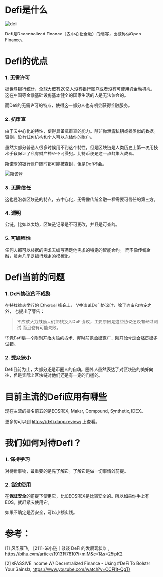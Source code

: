 # Defi是什么

![defi](https://raw.githubusercontent.com/gdkr100/Writing_Public/master/pictures/decentralized-finance-defi-x486_2px.jpeg)

Defi是Decentralized Finance（去中心化金融）的缩写，也被称做Open Finance。

# Defi的优点

### 1. 无需许可

据世界银行统计，全球大概有20亿人没有银行账户或者没有可使用的金融机构。
这在中国等金融基础设施基本健全的国家生活的人是无法体会的。

而Defi的无需许可的特点，使得这一部分人也有机会获得金融服务。

### 2. 抗审查

由于去中心化的特性，使得具备抗审查的能力。除非你泄露私钥或者类似的数据。否则，没有任何机构和个人可以冻结你的账户。

虽然大部分普通人很多时候用不到这个特性，但是区块链是人类历史上第一次用技术手段保证了私有财产神圣不可侵犯。比特币便是这一点的集大成者。

斯诺登的银行账户随时都可能被查封，但是Defi不会。

![斯诺登](https://raw.githubusercontent.com/gdkr100/Writing_Public/master/pictures/Edward-Snowden.jpg)

### 3. 无需信任

这也是沿袭区块链的特点，去中心化，无需像传统金融一样需要可信任的第三方。

### 4. 透明

公链，比如以太坊，区块链记录是不可更改，并且是可查的。

### 5. 可编程性

任何人都可以根据的需求去编写满足他需求的特定的智能合约。
而不像传统金融，服务几乎是银行规定的模板化。

# Defi当前的问题

### 1. DeFi协议的不成熟

在特拉维夫举行的 Ethereal 峰会上， V神谈论DeFi协议时，除了兴奋和肯定之外，
也提出了警告：

> 不应该大力鼓励人们把钱投入DeFi协议，主要原因是这些协议还没有经过测试 而且也有可能失败。

毕竟Defi是一个刚刚开始火热的技术，即时前景会很宽广，刚开始肯定会经历很多试错。

### 2. 受众狭小

Defi目前为止，大部分还是币圈人的自嗨。圈外人虽然表达了对区块链的美好向往，但是实际上区块链对他们还是有一定的门槛的。

# 目前主流的Defi应用有哪些

现在主流的排名前五的是EOSREX, Maker, Compound, Synthetix, IDEX。

更多的可以到 https://defi.dapp.review/ 上查看。

# 我们如何对待Defi？

### 1. 保持学习

对待新事物，最重要的是先了解它。了解它是做一切事情的前提。

### 2. 尝试使用

在**保证安全**的前提下使用它，比如EOSREX是比较安全的。所以如果你手上有EOS，就赶紧去使用它。

如果不确定是否安全，可以小额实践。

# 参考：

[1] 风华雁飞, 《2111-笨小链｜谈谈 DeFi 的发展现状!》, https://bihu.com/article/1913157810?i=mIM&c=1&s=25tpK2

[2] 《PASSIVE Income W/ Decentralized Finance - Using #DeFi To Bolster Your Gains!》, https://www.youtube.com/watch?v=CCPl1t-QgTs